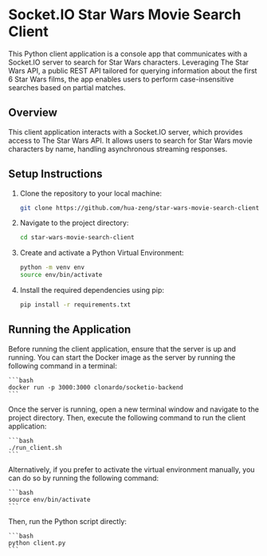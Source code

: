 # Socket.IO Star Wars Movie Search Client

This Python client application is a console app that communicates with a Socket.IO server to search for Star Wars characters. Leveraging The Star Wars API, a public REST API tailored for querying information about the first 6 Star Wars films, the app enables users to perform case-insensitive searches based on partial matches.

## Overview

This client application interacts with a Socket.IO server, which provides access to The Star Wars API. It allows users to search for Star Wars movie characters by name, handling asynchronous streaming responses.

## Setup Instructions

1. Clone the repository to your local machine:

    ```bash
    git clone https://github.com/hua-zeng/star-wars-movie-search-client.git
    ```

2. Navigate to the project directory:

    ```bash
    cd star-wars-movie-search-client
    ```

3. Create and activate a Python Virtual Environment:

    ```bash
    python -m venv env
    source env/bin/activate
    ```

4. Install the required dependencies using pip:

    ```bash
    pip install -r requirements.txt
    ```

## Running the Application

Before running the client application, ensure that the server is up and running. You can start the Docker image as the server by running the following command in a terminal:

    ```bash
    docker run -p 3000:3000 clonardo/socketio-backend
    ```

Once the server is running, open a new terminal window and navigate to the project directory. Then, execute the following command to run the client application:

    ```bash
    ./run_client.sh
    ```

Alternatively, if you prefer to activate the virtual environment manually, you can do so by running the following command:

    ```bash
    source env/bin/activate
    ```

Then, run the Python script directly:

    ```bash
    python client.py
    ```